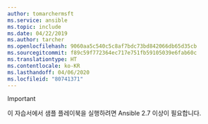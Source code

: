 ```yaml
---
author: tomarchermsft
ms.service: ansible
ms.topic: include
ms.date: 04/22/2019
ms.author: tarcher
ms.openlocfilehash: 9060aa5c540c5c8af7bdc73bd842066db65d35cb
ms.sourcegitcommit: f89c59f772364ec717e751fb59105039e6fab60c
ms.translationtype: HT
ms.contentlocale: ko-KR
ms.lasthandoff: 04/06/2020
ms.locfileid: "80741371"
---
```

> [!Important]
> 이 자습서에서 샘플 플레이북을 실행하려면 Ansible 2.7 이상이 필요합니다.